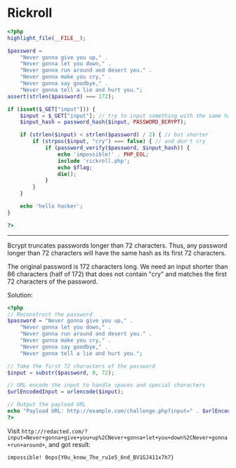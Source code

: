 # Rickroll

```php
<?php
highlight_file(__FILE__);

$password =
    "Never gonna give you up," .
    "Never gonna let you down," .
    "Never gonna run around and desert you." .
    "Never gonna make you cry," .
    "Never gonna say goodbye," .
    "Never gonna tell a lie and hurt you.";
assert(strlen($password) === 172);

if (isset($_GET["input"])) {
    $input = $_GET["input"]; // try to input something with the same hash
    $input_hash = password_hash($input, PASSWORD_BCRYPT);

    if (strlen($input) < strlen($password) / 2) { // but shorter
        if (strpos($input, "cry") === false) { // and don't cry
            if (password_verify($password, $input_hash)) {
                echo 'impossible!' . PHP_EOL;
                include 'rickroll.php';
                echo $flag;
                die();
            }
        }
    }

    echo 'hello hacker';
}

?>
```

---

Bcrypt truncates passwords longer than 72 characters. Thus, any password longer than 72 characters will have the same hash as its first 72 characters.

The original password is 172 characters long. We need an input shorter than 86 characters (half of 172) that does not contain "cry" and matches the first 72 characters of the password.

Solution:

```php
<?php
// Reconstruct the password
$password = "Never gonna give you up," .
    "Never gonna let you down," .
    "Never gonna run around and desert you." .
    "Never gonna make you cry," .
    "Never gonna say goodbye," .
    "Never gonna tell a lie and hurt you.";

// Take the first 72 characters of the password
$input = substr($password, 0, 72);

// URL encode the input to handle spaces and special characters
$urlEncodedInput = urlencode($input);

// Output the payload URL
echo "Payload URL: http://example.com/challenge.php?input=" . $urlEncodedInput . "\n";
?>
```

Visit `http://redacted.com/?input=Never+gonna+give+you+up%2CNever+gonna+let+you+down%2CNever+gonna+run+around+`, and got result:

`impossible! 0ops{Y0u_know_7he_ru1e5_6nd_BV1GJ411x7h7}`